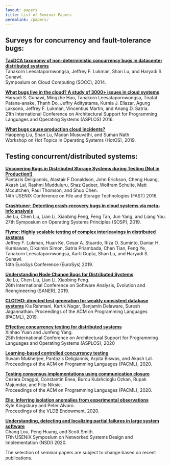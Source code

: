 ```yaml
---
layout: papers
title: List of Seminar Papers
permalink: /papers/
---
```



## Surveys for concurrency and fault-tolerance bugs:


**[TaxDCA taxonomy of non-deterministic concurrency bugs in datacenter distributed systems](https://dl.acm.org/doi/10.1145/2980024.2872374)**  
Tanakorn Leesatapornwongsa, Jeffrey F. Lukman, Shan Lu, and Haryadi S. Gunawi.  
Symposium on Cloud Computing (SOCC), 2014.


**[What bugs live in the cloud? A study of 3000+ issues in cloud systems](https://dl.acm.org/doi/10.1145/2670979.2670986)**  
Haryadi S. Gunawi, Mingzhe Hao, Tanakorn Leesatapornwongsa, Tiratat Patana-anake, Thanh Do, Jeffry Adityatama, Kurnia J. Eliazar, Agung Laksono, Jeffrey F. Lukman, Vincentius Martin, and Anang D. Satria.  
21th International Conference on Architectural Support for Programming Languages and Operating Systems (ASPLOS) 2016.


**[What bugs cause production cloud incidents?](https://dl.acm.org/doi/10.1145/3317550.3321438)**  
Haopeng Liu, Shan Lu, Madan Musuvathi, and Suman Nath.  
Workshop on Hot Topics in Operating Systems (HotOS), 2019.


## Testing concurrent/distributed systems:


**[Uncovering Bugs in Distributed Storage Systems during Testing (Not in Production!)](https://www.usenix.org/system/files/conference/fast16/fast16-papers-deligiannis.pdf)**  
Pantazis Deligiannis, Alastair F Donaldson, John Erickson, Cheng Huang, Akash Lal, Rashmi Mudduluru, Shaz Qadeer, Wolfram Schulte, Matt Mccutchen, Paul Thomson, and Shuo Chen.  
14th USENIX Conference on File and Storage Technologies (FAST) 2016.


**[Crashtuner: Detecting crash-recovery bugs in cloud systems via meta-info analysis](https://dl.acm.org/doi/10.1145/3341301.3359645)**  
Jie Lu, Chen Liu, Lian Li, Xiaobing Feng, Feng Tan, Jun Yang, and Liang You.  
27th Symposium on Operating Systems Principles (SOSP), 2019.

**[Flymc: Highly scalable testing of complex interleavings in distributed systems](https://dl.acm.org/doi/10.1145/3302424.3303986)**  
Jeffrey F. Lukman, Huan Ke, Cesar A. Stuardo, Riza O. Suminto, Daniar H. Kurniawan,
Dikaimin Simon, Satria Priambada, Chen Tian, Feng Ye, Tanakorn Leesatapornwongsa, Aarti Gupta, Shan Lu, and Haryadi S. Gunawi.  
14th EuroSys Conference (EuroSys) 2019.


**[Understanding Node Change Bugs for Distributed Systems](https://ieeexplore.ieee.org/abstract/document/8668027)**  
Jie Lu, Chen Liu, Lian Li, Xiaobing Feng.  
26th International Conference on Software Analysis, Evolution and Reengineering (SANER), 2019.

**[CLOTHO: directed test generation for weakly consistent database systems](https://dl.acm.org/doi/10.1145/3360543)**
Kia Rahmani, Kartik Nagar, Benjamin Delaware, Suresh Jagannathan.
Proceedings of the ACM on Programming Languages (PACML), 2019.

**[Effective concurrency testing for distributed systems](https://dl.acm.org/doi/10.1145/3373376.3378484)**  
Xinhao Yuan and Junfeng Yang.  
25th International Conference on Architectural Support for Programming Languages and Operating Systems (ASPLOS), 2020


**[Learning-based controlled concurrency testing](https://dl.acm.org/doi/10.1145/3428298)**  
Suvam Mukherjee, Pantazis Deligiannis, Arpita Biswas, and Akash Lal.   
Proceedings of the ACM on Programming Languages (PACML), 2020.


**[Testing consensus implementations using communication closure](https://dl.acm.org/doi/10.1145/3428278)**  
Cezara Draggoi, Constantin Enea, Burcu Kulahcioglu Ozkan, Rupak Majumdar, and Filip Niksic.  
Proceedings of the ACM on Programming Languages (PACML), 2020.


**[Elle: Inferring isolation anomalies from experimental observations](https://dl.acm.org/doi/10.5555/3430915.3442427)**  
Kyle Kingsbury and Peter Alvaro.  
Proceedings of the VLDB Endowment, 2020.


**[Understanding, detecting and localizing partial failures in large system software](https://www.usenix.org/system/files/nsdi20-paper-lou.pdf)**  
Chang Lou, Peng Huang, and Scott Smith.  
17th USENIX Symposium on Networked Systems Design and Implementation (NSDI) 2020.



The selection of seminar papers are subject to change based on recent publications.


